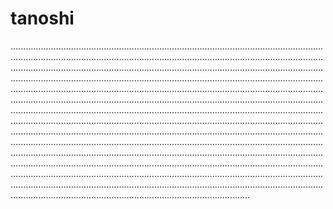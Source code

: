 # tanoshi

.......................................................................................................................................................................................................................................................................................................................................................................................................................................................................................................................................................................................................................................................................................................................................................................................................................................................................................................................................................................................................................................................................................................................................................................................................................................................................................................................................................................................................................................................................................................................................................................................................................................................................................................................................................................................................................................................................................................